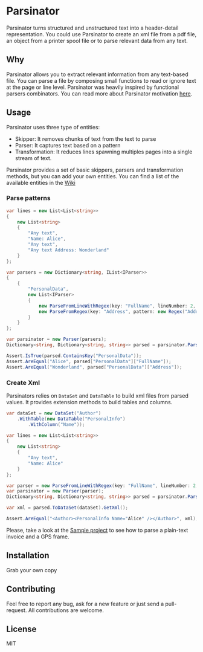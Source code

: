# Parsinator

Parsinator turns structured and unstructured text into a header-detail representation. You could use Parsinator to create an xml file from a pdf file, an object from a printer spool file or to parse relevant data from any text.

## Why

Parsinator allows you to extract relevant information from any text-based file. You can parse a file by composing small functions to read or ignore text at the page or line level. Parsinator was heavily inspired by functional parsers combinators. You can read more about Parsinator motivation [here](https://canro91.github.io/2019/03/08/ATaleOfAPdfParser/).

## Usage

Parsinator uses three type of entities:

* Skipper: It removes chunks of text from the text to parse
* Parser: It captures text based on a pattern
* Transformation: It reduces lines spawning multiples pages into a single stream of text.

Parsinator provides a set of basic skippers, parsers and transformation methods, but you can add your own entities. You can find a list of the available entities in the [Wiki](https://github.com/canro91/Parsinator/wiki)

### Parse patterns

```csharp
var lines = new List<List<string>>
{
	new List<string>
	{
		"Any text",
		"Name: Alice",
		"Any text",
		"Any text Address: Wonderland"
	}
};

var parsers = new Dictionary<string, IList<IParser>>
{
	{
		"PersonalData",
		new List<IParser>
		{
			new ParseFromLineWithRegex(key: "FullName", lineNumber: 2, pattern: new Regex("^Name: (\w+)$")),
			new ParseFromRegex(key: "Address", pattern: new Regex("Address: (\w+)$")
		}
	}
};

var parsinator = new Parser(parsers);
Dictionary<string, Dictionary<string, string>> parsed = parsinator.Parse(lines);

Assert.IsTrue(parsed.ContainsKey("PersonalData"));
Assert.AreEqual("Alice", parsed["PersonalData"]["FullName"]);
Assert.AreEqual("Wonderland", parsed["PersonalData"]["Address"]);
```

### Create Xml

Parsinators relies on `DataSet` and `DataTable` to build xml files from parsed values. It provides extension methods to build tables and columns.

```csharp
var dataSet = new DataSet("Author")
	.WithTable(new DataTable("PersonalInfo")
		.WithColumn("Name"));

var lines = new List<List<string>>
{
	new List<string>
	{
		"Any text",
		"Name: Alice"
	}
};

var parser = new ParseFromLineWithRegex(key: "FullName", lineNumber: 2, pattern: new Regex("^Name: (\w+)$"));
var parsinator = new Parser(parser);
Dictionary<string, Dictionary<string, string>> parsed = parsinator.Parse(lines);

var xml = parsed.ToDataSet(dataSet).GetXml();

Assert.AreEqual("<Author><PersonalInfo Name="Alice" /></Author>", xml);
```

Please, take a look at the [Sample project](https://github.com/canro91/Parsinator/tree/master/Parsinator.Sample) to see how to parse a plain-text invoice and a GPS frame.

## Installation

Grab your own copy

## Contributing

Feel free to report any bug, ask for a new feature or just send a pull-request. All contributions are welcome.
	
## License

MIT
